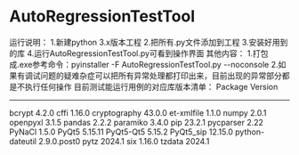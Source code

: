 # AutoRegressionTestTool
运行说明：
1.新建python 3.x版本工程
2.把所有.py文件添加到工程
3.安装好用到的库
4.运行AutoRegressionTestTool.py可看到操作界面
其他内容：
1.打包成.exe参考命令：pyinstaller -F AutoRegressionTestTool.py --noconsole
2.如果有调试问题的疑难杂症可以把所有异常处理都打印出来，目前出现的异常部分都是不执行任何操作
目前测试能运行用例的对应库版本清单：
Package         Version
--------------- -----------
bcrypt          4.2.0
cffi            1.16.0
cryptography    43.0.0
et-xmlfile      1.1.0
numpy           2.0.1
openpyxl        3.1.5
pandas          2.2.2
paramiko        3.4.0
pip             23.2.1
pycparser       2.22
PyNaCl          1.5.0
PyQt5           5.15.11
PyQt5-Qt5       5.15.2
PyQt5_sip       12.15.0
python-dateutil 2.9.0.post0
pytz            2024.1
six             1.16.0
tzdata          2024.1


